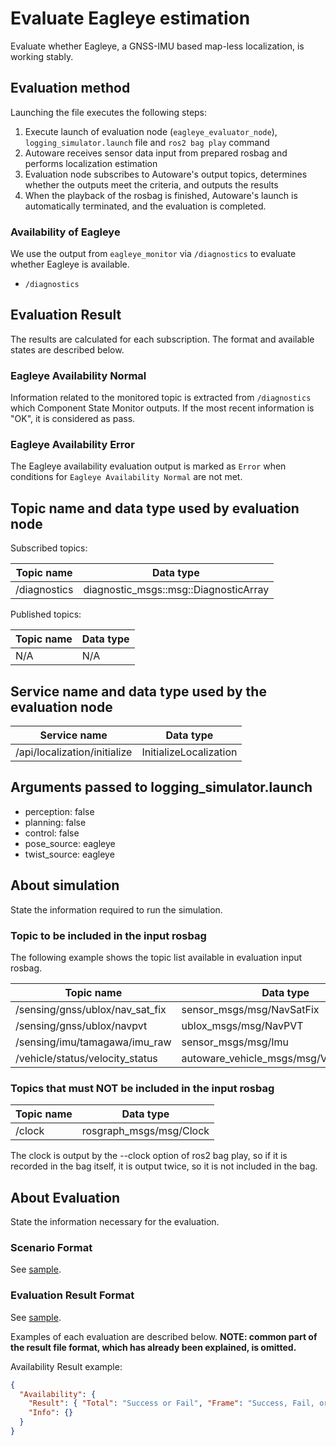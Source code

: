 # Evaluate Eagleye estimation

Evaluate whether Eagleye, a GNSS-IMU based map-less localization, is working stably.

## Evaluation method

Launching the file executes the following steps:

1. Execute launch of evaluation node (`eagleye_evaluator_node`), `logging_simulator.launch` file and `ros2 bag play` command
2. Autoware receives sensor data input from prepared rosbag and performs localization estimation
3. Evaluation node subscribes to Autoware's output topics, determines whether the outputs meet the criteria, and outputs the results
4. When the playback of the rosbag is finished, Autoware's launch is automatically terminated, and the evaluation is completed.

### Availability of Eagleye

We use the output from `eagleye_monitor` via `/diagnostics` to evaluate whether Eagleye is available.

- `/diagnostics`

## Evaluation Result

The results are calculated for each subscription. The format and available states are described below.

### Eagleye Availability Normal

Information related to the monitored topic is extracted from `/diagnostics` which Component State Monitor outputs. If the most recent information is "OK", it is considered as pass.

### Eagleye Availability Error

The Eagleye availability evaluation output is marked as `Error` when conditions for `Eagleye Availability Normal` are not met.

## Topic name and data type used by evaluation node

Subscribed topics:

| Topic name   | Data type                             |
| ------------ | ------------------------------------- |
| /diagnostics | diagnostic_msgs::msg::DiagnosticArray |

Published topics:

| Topic name | Data type |
| ---------- | --------- |
| N/A        | N/A       |

## Service name and data type used by the evaluation node

| Service name                 | Data type              |
| ---------------------------- | ---------------------- |
| /api/localization/initialize | InitializeLocalization |

## Arguments passed to logging_simulator.launch

- perception: false
- planning: false
- control: false
- pose_source: eagleye
- twist_source: eagleye

## About simulation

State the information required to run the simulation.

### Topic to be included in the input rosbag

The following example shows the topic list available in evaluation input rosbag.

| Topic name                      | Data type                                |
| ------------------------------- | ---------------------------------------- |
| /sensing/gnss/ublox/nav_sat_fix | sensor_msgs/msg/NavSatFix                |
| /sensing/gnss/ublox/navpvt      | ublox_msgs/msg/NavPVT                    |
| /sensing/imu/tamagawa/imu_raw   | sensor_msgs/msg/Imu                      |
| /vehicle/status/velocity_status | autoware_vehicle_msgs/msg/VelocityReport |

### Topics that must NOT be included in the input rosbag

| Topic name | Data type               |
| ---------- | ----------------------- |
| /clock     | rosgraph_msgs/msg/Clock |

The clock is output by the --clock option of ros2 bag play, so if it is recorded in the bag itself, it is output twice, so it is not included in the bag.

## About Evaluation

State the information necessary for the evaluation.

### Scenario Format

See [sample](https://github.com/tier4/driving_log_replayer_v2/blob/develop/sample/eagleye/scenario.yaml).

### Evaluation Result Format

See [sample](https://github.com/tier4/driving_log_replayer_v2/blob/develop/sample/eagleye/result.json).

Examples of each evaluation are described below.
**NOTE: common part of the result file format, which has already been explained, is omitted.**

Availability Result example:

```json
{
  "Availability": {
    "Result": { "Total": "Success or Fail", "Frame": "Success, Fail, or Warn" },
    "Info": {}
  }
}
```
